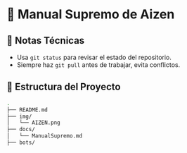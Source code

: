 # 📖 Manual Supremo de Aizen

## 🧠 Notas Técnicas
- Usa `git status` para revisar el estado del repositorio.
- Siempre haz `git pull` antes de trabajar, evita conflictos.

## 🧰 Estructura del Proyecto

```bash
.
├── README.md
├── img/
│   └── AIZEN.png
├── docs/
│   └── ManualSupremo.md
├── bots/